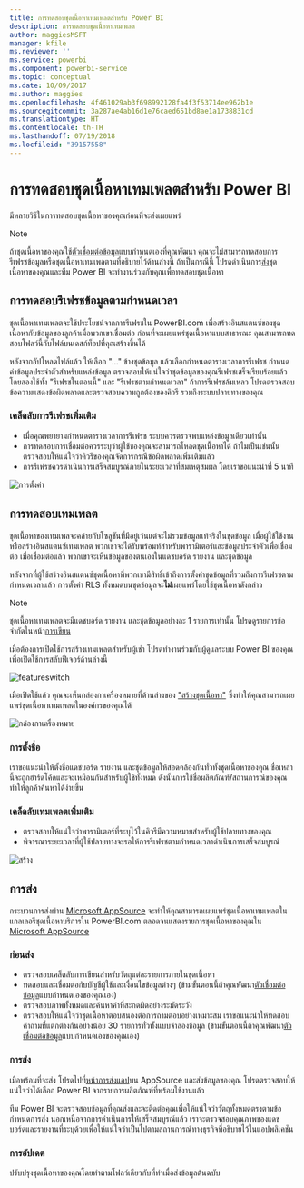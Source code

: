 ```yaml
---
title: การทดสอบชุดเนื้อหาเทมเพลตสำหรับ Power BI
description: การทดสอบชุดเนื้อหาเทมเพลต
author: maggiesMSFT
manager: kfile
ms.reviewer: ''
ms.service: powerbi
ms.component: powerbi-service
ms.topic: conceptual
ms.date: 10/09/2017
ms.author: maggies
ms.openlocfilehash: 4f461029ab3f698992128fa4f3f53714ee962b1e
ms.sourcegitcommit: 3a287ae4ab16d1e76caed651bd8ae1a1738831cd
ms.translationtype: HT
ms.contentlocale: th-TH
ms.lasthandoff: 07/19/2018
ms.locfileid: "39157558"
---
```

# <a name="testing-template-content-packs-for-power-bi"></a>การทดสอบชุดเนื้อหาเทมเพลตสำหรับ Power BI
มีหลายวิธีในการทดสอบชุดเนื้อหาของคุณก่อนที่จะส่งเผยแพร่  

> [!NOTE]
> ถ้าชุดเนื้อหาของคุณใช้[ตัวเชื่อมต่อข้อมูล](https://aka.ms/DataConnectors)แบบกำหนดเองที่คุณพัฒนา คุณจะไม่สามารถทดสอบการรีเฟรชข้อมูลหรือชุดเนื้อหาเทมเพลตามที่อธิบายไว้ด้านล่างนี้ ถ้าเป็นกรณีนี้ โปรดดำเนินการ[ส่ง](#submission)ชุดเนื้อหาของคุณและทีม Power BI จะทำงานร่วมกับคุณเพื่อทดสอบชุดเนื้อหา
> 
> 

## <a name="testing-scheduled-data-refresh"></a>การทดสอบรีเฟรชข้อมูลตามกำหนดเวลา
ชุดเนื้อหาเทมเพลตจะใช้ประโยชน์จากการรีเฟรชใน PowerBI.com เพื่อสร้างอินสแตนซ์ของชุดเนื้อหากับข้อมูลของลูกค้าเมื่อพวกเขาเชื่อมต่อ ก่อนที่จะเผยแพร่ชุดเนื้อหาแบบสาธารณะ คุณสามารถทดสอบโฟลว์นี้กับไฟล์บนเดสก์ท็อปที่คุณสร้างขึ้นได้

หลังจากอัปโหลดไฟล์แล้ว ให้เลือก "..." ข้างชุดข้อมูล แล้วเลือกกำหนดตารางเวลาการรีเฟรช กำหนดค่าข้อมูลประจำตัวสำหรับแหล่งข้อมูล ตรวจสอบให้แน่ใจว่าชุดข้อมูลของคุณรีเฟรชเสร็จเรียบร้อยแล้วโดยลองใช้ทั้ง "รีเฟรชในตอนนี้" และ "รีเฟรชตามกำหนดเวลา" ถ้าการรีเฟรชล้มเหลว โปรดตรวจสอบข้อความแสดงข้อผิดพลาดและตรวจสอบความถูกต้องของคิวรี รวมถึงระบบปลายทางของคุณ

### <a name="additional-refresh-tips"></a>เคล็ดลับการรีเฟรชเพิ่มเติม
* เมื่อคุณพยายามกำหนดตารางเวลาการรีเฟรช ระบบควรตรวจพบแหล่งข้อมูลเดียวเท่านั้น  
* การทดสอบการเชื่อมต่อควรระบุว่าผู้ใช้ของคุณจะสามารถโหลดชุดเนื้อหาได้ ถ้าไมเป็นเช่นนั้น ตรวจสอบให้แน่ใจว่าคิวรีของคุณจัดการกรณีข้อผิดพลาดเพิ่มเติมแล้ว  
* การรีเฟรชควรดำเนินการเสร็จสมบูรณ์ภายในระยะเวลาที่สมเหตุสมผล โดยเราขอแนะนำที่ 5 นาที  

![การตั้งค่า](media/template-content-pack-testing/scheduledrefresh.png)

<a name="templates"></a>

## <a name="testing-templates"></a>การทดสอบเทมเพลต
ชุดเนื้อหาของเทมเพลจะคล้ายกับโซลูชันที่มีอยู่เว้นแต่จะไม่รวมข้อมูลแท้จริงในชุดข้อมูล เมื่อผู้ใช้ใช้งานหรือสร้างอินสแตนซ์เทมเพลต พวกเขาจะได้รับพร้อมท์สำหรับพารามิเตอร์และข้อมูลประจำตัวเพื่อเชื่อมต่อ เมื่อเชื่อมต่อแล้ว พวกเขาจะเห็นข้อมูลของตนเองในแดชบอร์ด รายงาน และชุดข้อมูล 

หลังจากที่ผู้ใช้สร้างอินสแตนซ์ชุดเนื้อหาที่พวกเขามีสิทธิ์เข้าถึงการตั้งค่าชุดข้อมูลที่รวมถึงการรีเฟรชตามกำหนดเวลาแล้ว การตั้งค่า RLS ทั้งหมดบนชุดข้อมูลจะ**ไม่**เผยแพร่โดยใช้ชุดเนื้อหาดังกล่าว  

> [!NOTE]
> ชุดเนื้อหาเทมเพลตจะมีแดชบอร์ด รายงาน และชุดข้อมูลอย่างละ 1 รายการเท่านั้น โปรดดูรายการข้อจำกัดในหน้า[การเขียน](template-content-pack-authoring.md#restrictions) 
> 
> 

เมื่อต้องการเปิดใช้การสร้างเทมเพลตสำหรับผู้เช่า โปรดทำงานร่วมกับผู้ดูแลระบบ Power BI ของคุณเพื่อเปิดใช้การสลับฟีเจอร์ด้านล่างนี้ 

![featureswitch](media/template-content-pack-testing/featureswitch.png)

เมื่อเปิดใช้แล้ว คุณจะเห็นกล่องกาเครื่องหมายที่ด้านล่างของ ["สร้างชุดเนื้อหา"](https://app.powerbi.com/groups/me/publish-content/) ซึ่งทำให้คุณสามารถเผยแพร่ชุดเนื้อหาเทมเพลตในองค์กรของคุณได้ 

![กล่องกาเครื่องหมาย](media/template-content-pack-testing/checkbox.png)

### <a name="naming"></a>การตั้งชื่อ
เราขอแนะนำให้ตั้งชื่อแดชบอร์ด รายงาน และชุดข้อมูลให้สอดคล้องกันทั่วทั้งชุดเนื้อหาของคุณ ชื่อเหล่านี้จะถูกฮาร์ดโค้ดและจะเหมือนกันสำหรับผู้ใช้ทั้งหมด ดังนั้นการใช้ชื่อผลิตภัณฑ์/สถานการณ์ของคุณทำให้ลูกค้าค้นหาได้ง่ายขึ้น

### <a name="additional-template-tips"></a>เคล็ดลับเทมเพลตเพิ่มเติม
* ตรวจสอบให้แน่ใจว่าพารามิเตอร์ที่ระบุไว้ในคิวรีมีความหมายสำหรับผู้ใช้ปลายทางของคุณ
* พิจารณาระยะเวลาที่ผู้ใช้ปลายทางจะรอให้การรีเฟรชตามกำหนดเวลาดำเนินการเสร็จสมบูรณ์

![สร้าง](media/template-content-pack-testing/createtemplate.png)

<a name="submission"></a>

## <a name="submission"></a>การส่ง
กระบวนการส่งผ่าน [Microsoft AppSource](https://appsource.microsoft.com/en-us/partners/list-an-app) จะทำให้คุณสามารถเผยแพร่ชุดเนื้อหาเทมเพลตในแกลเลอรีชุดเนื้อหาบริการใน PowerBI.com ตลอดจนแสดงรายการชุดเนื้อหาของคุณใน [Microsoft AppSource](http://appsource.microsoft.com)

### <a name="before-submission"></a>ก่อนส่ง
* ตรวจสอบเคล็ดลับการเขียนสำหรับวัตถุแต่ละรายการภายในชุดเนื้อหา
* ทดสอบและเชื่อมต่อกับบัญชีผู้ใช้และเงื่อนไขข้อมูลต่างๆ (ข้ามขั้นตอนนี้ถ้าคุณพัฒนา[ตัวเชื่อมต่อข้อมูล](https://aka.ms/DataConnectors)แบบกำหนดเองของคุณเอง)
* ตรวจสอบภาพทั้งหมดและค้นหาคำที่สะกดผิดอย่างระมัดระวัง
* ตรวจสอบให้แน่ใจว่าชุดเนื้อหาตอบสนองต่อการถามตอบอย่างเหมาะสม เราขอแนะนำให้ทดสอบคำถามที่แตกต่างกันอย่างน้อย 30 รายการทั่วทั้งแบบจำลองข้อมูล (ข้ามขั้นตอนนี้ถ้าคุณพัฒนา[ตัวเชื่อมต่อข้อมูล](https://aka.ms/DataConnectors)แบบกำหนดเองของคุณเอง)

### <a name="submission"></a>การส่ง
เมื่อพร้อมที่จะส่ง โปรดไปที่[หน้าการส่งแอป](https://appsource.microsoft.com/en-us/partners/list-an-app)บน AppSource และส่งข้อมูลของคุณ โปรดตรวจสอบให้แน่ใจว่าได้เลือก Power BI จากรายการผลิตภัณฑ์ที่พร้อมใช้งานแล้ว

ทีม Power BI จะตรวจสอบข้อมูลที่คุณส่งและจะติดต่อคุณเพื่อให้แน่ใจว่าวัตถุทั้งหมดตรงตามข้อกำหนดการส่ง นอกเหนือจากการดำเนินการให้เสร็จสมบูรณ์แล้ว เราจะตรวจสอบคุณภาพของแดชบอร์ดและรายงานที่ระบุด้วยเพื่อให้แน่ใจว่าเป็นไปตามสถานการณ์ทางธุรกิจที่อธิบายไว้ในแอปพลิเคชัน

### <a name="updates"></a>การอัปเดต
ปรับปรุงชุดเนื้อหาของคุณโดยทำตามโฟลว์เดียวกับที่ทำเมื่อส่งข้อมูลต้นฉบับ 

